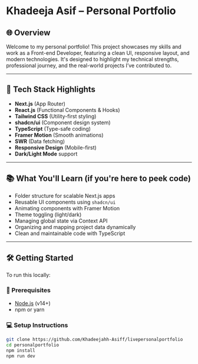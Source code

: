 # Khadeeja Asif – Personal Portfolio

## 🌐 Overview

Welcome to my personal portfolio! This project showcases my skills and work as a Front-end Developer, featuring a clean UI, responsive layout, and modern technologies. It's designed to highlight my technical strengths, professional journey, and the real-world projects I’ve contributed to.

---

## 🚀 Tech Stack Highlights

- **Next.js** (App Router)
- **React.js** (Functional Components & Hooks)
- **Tailwind CSS** (Utility-first styling)
- **shadcn/ui** (Component design system)
- **TypeScript** (Type-safe coding)
- **Framer Motion** (Smooth animations)
- **SWR** (Data fetching)
- **Responsive Design** (Mobile-first)
- **Dark/Light Mode** support

---

## 📚 What You'll Learn (if you're here to peek code)

- Folder structure for scalable Next.js apps
- Reusable UI components using `shadcn/ui`
- Animating components with Framer Motion
- Theme toggling (light/dark)
- Managing global state via Context API
- Organizing and mapping project data dynamically
- Clean and maintainable code with TypeScript

---

## 🛠️ Getting Started

To run this locally:

### 🔑 Prerequisites

- [Node.js](https://nodejs.org/) (v14+)
- npm or yarn

### 💻 Setup Instructions

```bash
git clone https://github.com/Khadeejahh-Asiff/livepersonalportfolio
cd personalportfolio
npm install
npm run dev